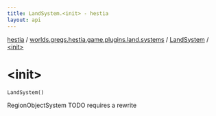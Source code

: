 ```yaml
---
title: LandSystem.<init> - hestia
layout: api
---
```


<div class='api-docs-breadcrumbs'><a href="../../index.html">hestia</a> / <a href="../index.html">worlds.gregs.hestia.game.plugins.land.systems</a> / <a href="index.html">LandSystem</a> / <a href="./-init-.html">&lt;init&gt;</a></div>

# &lt;init&gt;

<div class="signature"><code><span class="identifier">LandSystem</span><span class="symbol">(</span><span class="symbol">)</span></code></div>

RegionObjectSystem
TODO requires a rewrite

